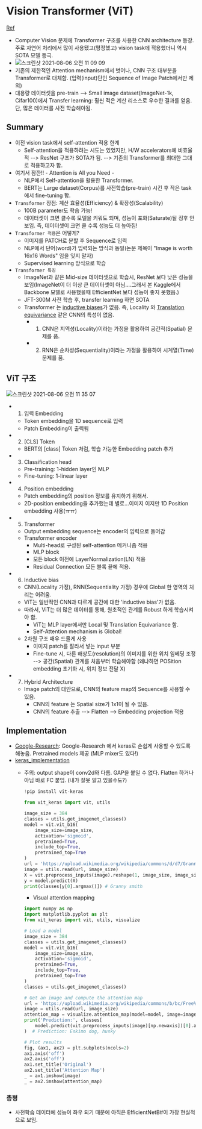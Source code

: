 # Vision Transformer (ViT)
[Ref](https://arxiv.org/pdf/2010.11929.pdf)
- Computer Vision 문제에 Transformer 구조를 사용한 CNN architecture 등장. 주로 자연어 처리에서 많이 사용됐고(평정했고) vision task에 적용했더니 역시 SOTA 모델 등극.
- ![스크린샷 2021-08-06 오전 11 09 09](https://user-images.githubusercontent.com/58493928/128553805-b08bb9c7-ce00-426f-84a1-647f9330a1ff.png)
- 기존의 제한적인 Attention mechanism에서 벗어나, CNN 구조 대부분을 Transformer로 대체함. (입력(input)단인 Sequence of Image Patch에서만 제외)
- 대용량 데이터셋을 pre-train --> Small image dataset(ImageNet-1k, Cifar100)에서 Transfer learning: 훨씬 적은 계산 리소스로 우수한 결과를 얻음. 단, 많은 데이터를 사전 학습해야됨.

## Summary
- 이전 vision task에서 self-attention 적용 한계
  - Self-attention을 적용하려는 시도는 있었지만, H/W accelerators에 비효율적 --> ResNet 구조가 SOTA가 됨. --> 기존의 Transformer를 최대한 그대로 적용하고자 함.
- 여기서 잠깐!! - Attention is All you Need - 
    - NLP에서 Self-attention을 활용한 Transformer. 
    - BERT는 Large dataset(Corpus)를 사전학습(pre-train) 시킨 후 작은 task 에서 fine-tuning 함.
- `Transformer` 장점: 계산 효율성(Efficiency) & 확장성(Scalability)
  - 100B parameter도 학습 가능!
  - 데이터셋이 크면 클수록 모델을 키워도 되며, 성능이 포화(Saturate)될 징후 안보임. 즉, 데이터셋이 크면 클 수록 성능도 더 높아짐!
- `Transformer 적용`은 어떻게?
  - 이미지를 PATCH로 분할 후 Sequence로 입력
  - NLP에서 단어(word)가 입력되는 방식과 동일(논문 제목이 "Image is worth 16x16 Words" 임을 잊지 말자)
  - Supervised learning 방식으로 학습
- `Transformer 특징`
  - ImageNet과 같은 Mid-size 데이터셋으로 학습시, ResNet 보다 낮은 성능을 보임(ImageNet이 더 이상 큰 데이터셋이 아님....그래서 본 Kaggle에서 Backbone 모델로 사용했을때 EfficientNet 보다 성능이 좋지 못했음.)
  - JFT-300M 사전 학습 후, transfer learning 하면 SOTA
  - Transformer 는 [inductive biases](https://robot-vision-develop-story.tistory.com/29)가 없음. 즉, Locality 와 [Translation equivariance](https://kmhana.tistory.com/27) 같은 CNN의 특성이 없음.
    - 1. CNN은 지역성(Locality)이라는 가정을 활용하여 공간적(Spatial) 문제를 품.
    - 2. RNN은 순차성(Sequentiality)이라는 가정을 활용하여 시계열(Time) 문제를 품.

## ViT 구조
![스크린샷 2021-08-06 오전 11 35 07](https://user-images.githubusercontent.com/58493928/128556567-2ce24786-981a-4b0a-8f7b-6d8bb52b6d28.png)
- 1. 입력 Embedding
  - Token embedding을 1D sequence로 입력
  - Patch Embedding이 출력됨
- 2. [CLS] Token
  - BERT의 [class] Token 처럼, 학습 가능한 Embedding patch 추가
- 3. Classification head
  - Pre-training: 1-hidden layer인 MLP
  - Fine-tuning: 1-linear layer
- 4. Position embedding
  - Patch embedding의 position 정보를 유지하기 위해서.
  - 2D-position embedding을 추가했는데 별로...이미지 이지만 1D Position embedding 사용(ㅠㅠ)
- 5. Transformer
  - Output embedding sequence는 encoder의 입력으로 들어감
  - Transformer encoder
    - Multi-head로 구성된 self-attention 메커니즘 적용
    - MLP block
    - 모든 block 이전에 LayerNormalization(LN) 적용
    - Residual Connection 모든 블록 끝에 적용.
- 6. Inductive bias
  - CNN(Locality 가정), RNN(Sequentiality 가정) 경우에 Global 한 영역의 처리는 어려움.
  - ViT는 일반적인 CNN과 다르게 공간에 대한 'inductive bias'가 없음.
  - 따라서, ViT는 더 많은 데이터를 통해, 원초적인 관계를 Robust 하게 학습시켜야 함.
    - ViT는 MLP layer에서만 Local 및 Translation Equivariance 함.
    - Self-Attention mechanism is Global!
  - 2차원 구조 매우 드물게 사용
    - 이미지 patch를 잘라서 넣는 input 부분
    - Fine-tune 시, 다른 해상도(resolution)의 이미지를 위한 위치 임베딩 조정 --> 공간(Spatial) 관계를 처음부터 학습해야함 (왜냐하면 POSition embedding 초기화 시, 위치 정보 전달 X)
- 7. Hybrid Architecture
  - Image patch의 대안으로, CNN의 feature map의 Sequence를 사용할 수 있음.
    - CNN의 feature 는 Spatial size가 1x1이 될 수 있음.
    - CNN의 feature 추출 --> Flatten --> Embedding projection 적용

## Implementation
- [Google-Research](https://github.com/google-research/vision_transformer): Google-Research 에서 keras로 손쉽게 사용할 수 있도록 해놓음. Pretrained models 제공 (MLP mixer도 있다!)
- [keras_implementation](https://github.com/faustomorales/vit-keras)
  - 주의: output shape이 conv2d와 다름. GAP을 붙일 수 없다. Flatten 하거나 아님 바로 FC 붙임. (내가 잘못 알고 있을수도?)
  
    ```python
    !pip install vit-keras

    from vit_keras import vit, utils

    image_size = 384
    classes = utils.get_imagenet_classes()
    model = vit.vit_b16(
        image_size=image_size,
        activation='sigmoid',
        pretrained=True,
        include_top=True,
        pretrained_top=True
    )
    url = 'https://upload.wikimedia.org/wikipedia/commons/d/d7/Granny_smith_and_cross_section.jpg'
    image = utils.read(url, image_size)
    X = vit.preprocess_inputs(image).reshape(1, image_size, image_size, 3)
    y = model.predict(X)
    print(classes[y[0].argmax()]) # Granny smith
    ```
    - Visual attention mapping
    ```python
    import numpy as np
    import matplotlib.pyplot as plt
    from vit_keras import vit, utils, visualize

    # Load a model
    image_size = 384
    classes = utils.get_imagenet_classes()
    model = vit.vit_b16(
        image_size=image_size,
        activation='sigmoid',
        pretrained=True,
        include_top=True,
        pretrained_top=True
    )
    classes = utils.get_imagenet_classes()

    # Get an image and compute the attention map
    url = 'https://upload.wikimedia.org/wikipedia/commons/b/bc/Free%21_%283987584939%29.jpg'
    image = utils.read(url, image_size)
    attention_map = visualize.attention_map(model=model, image=image)
    print('Prediction:', classes[
        model.predict(vit.preprocess_inputs(image)[np.newaxis])[0].argmax()]
    )  # Prediction: Eskimo dog, husky

    # Plot results
    fig, (ax1, ax2) = plt.subplots(ncols=2)
    ax1.axis('off')
    ax2.axis('off')
    ax1.set_title('Original')
    ax2.set_title('Attention Map')
    _ = ax1.imshow(image)
    _ = ax2.imshow(attention_map)
    ```

### 총평
- 사전학습 데이터에 성능이 좌우 되기 때문에 아직은 EfficientNetB#이 가장 현실적으로 보임.